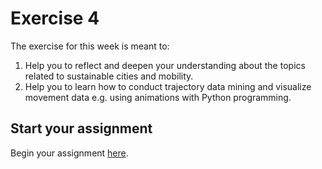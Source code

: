 # Exercise 4

The exercise for this week is meant to:
  
1. Help you to reflect and deepen your understanding about the topics related to sustainable cities and mobility.
2. Help you to learn how to conduct trajectory data mining and visualize movement data e.g. using animations with Python programming.

  
## Start your assignment

Begin your assignment [here](Exercise-4.ipynb).